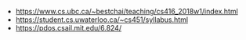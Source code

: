 - https://www.cs.ubc.ca/~bestchai/teaching/cs416_2018w1/index.html
- https://student.cs.uwaterloo.ca/~cs451/syllabus.html
- https://pdos.csail.mit.edu/6.824/